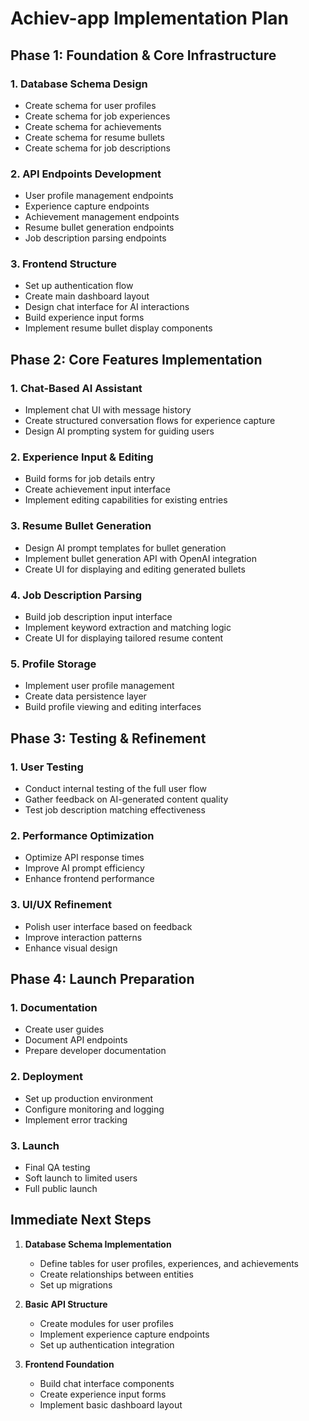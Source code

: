 # Achiev-app Implementation Plan

## Phase 1: Foundation & Core Infrastructure

### 1. Database Schema Design
- Create schema for user profiles
- Create schema for job experiences
- Create schema for achievements
- Create schema for resume bullets
- Create schema for job descriptions

### 2. API Endpoints Development
- User profile management endpoints
- Experience capture endpoints
- Achievement management endpoints
- Resume bullet generation endpoints
- Job description parsing endpoints

### 3. Frontend Structure
- Set up authentication flow
- Create main dashboard layout
- Design chat interface for AI interactions
- Build experience input forms
- Implement resume bullet display components

## Phase 2: Core Features Implementation

### 1. Chat-Based AI Assistant
- Implement chat UI with message history
- Create structured conversation flows for experience capture
- Design AI prompting system for guiding users

### 2. Experience Input & Editing
- Build forms for job details entry
- Create achievement input interface
- Implement editing capabilities for existing entries

### 3. Resume Bullet Generation
- Design AI prompt templates for bullet generation
- Implement bullet generation API with OpenAI integration
- Create UI for displaying and editing generated bullets

### 4. Job Description Parsing
- Build job description input interface
- Implement keyword extraction and matching logic
- Create UI for displaying tailored resume content

### 5. Profile Storage
- Implement user profile management
- Create data persistence layer
- Build profile viewing and editing interfaces

## Phase 3: Testing & Refinement

### 1. User Testing
- Conduct internal testing of the full user flow
- Gather feedback on AI-generated content quality
- Test job description matching effectiveness

### 2. Performance Optimization
- Optimize API response times
- Improve AI prompt efficiency
- Enhance frontend performance

### 3. UI/UX Refinement
- Polish user interface based on feedback
- Improve interaction patterns
- Enhance visual design

## Phase 4: Launch Preparation

### 1. Documentation
- Create user guides
- Document API endpoints
- Prepare developer documentation

### 2. Deployment
- Set up production environment
- Configure monitoring and logging
- Implement error tracking

### 3. Launch
- Final QA testing
- Soft launch to limited users
- Full public launch

## Immediate Next Steps

1. **Database Schema Implementation**
   - Define tables for user profiles, experiences, and achievements
   - Create relationships between entities
   - Set up migrations

2. **Basic API Structure**
   - Create modules for user profiles
   - Implement experience capture endpoints
   - Set up authentication integration

3. **Frontend Foundation**
   - Build chat interface components
   - Create experience input forms
   - Implement basic dashboard layout 